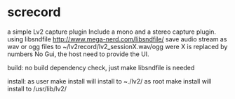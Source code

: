 screcord
========

a simple Lv2 capture plugin
    Include a mono and a stereo capture plugin.
    using libsndfile <http://www.mega-nerd.com/libsndfile/>
    save audio stream as wav or ogg files to 
    ~/lv2record/lv2_sessionX.wav/ogg
    were X is replaced by numbers
    No Gui, the host need to provide the UI.

build:
    no build dependency check, just 
    make
    libsndfile is needed

install:
    as user make install will install to ~./lv2/
    as root make install will install to /usr/lib/lv2/
